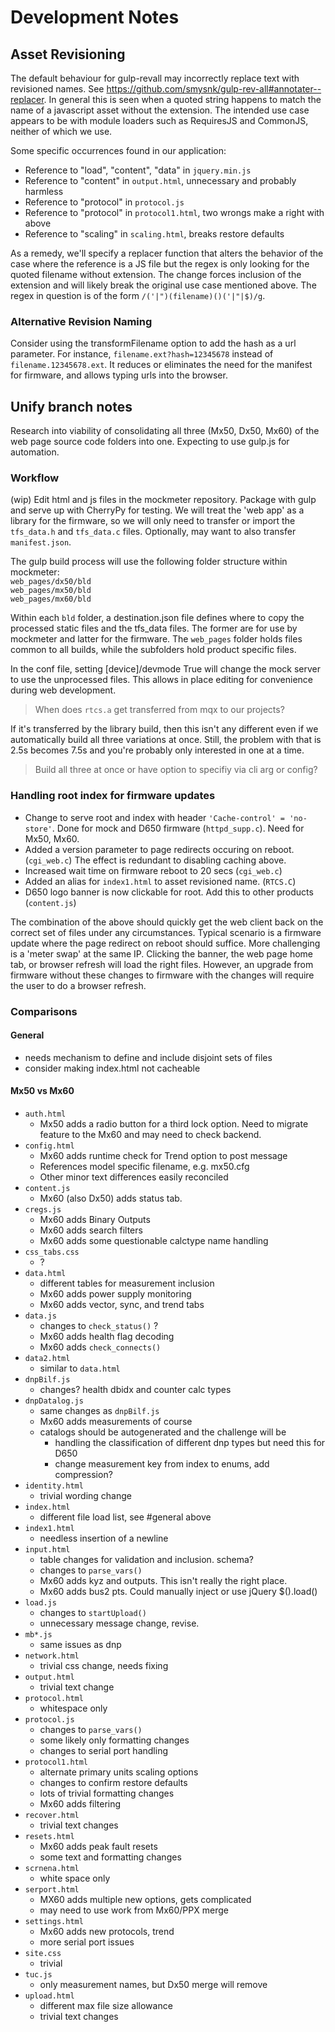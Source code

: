 # Development Notes

## Asset Revisioning

The default behaviour for gulp-revall may incorrectly replace text with revisioned
 names. See <https://github.com/smysnk/gulp-rev-all#annotater--replacer>.  In
 general this is seen when a quoted string happens to match the name of a
 javascript asset without the extension.  The intended use case appears to be
 with module loaders such as RequiresJS and CommonJS, neither of which we use.

Some specific occurrences found in our application:

- Reference to "load", "content", "data" in `jquery.min.js`
- Reference to "content" in `output.html`, unnecessary and probably harmless
- Reference to "protocol" in `protocol.js`
- Reference to "protocol" in `protocol1.html`, two wrongs make a right with above
- Reference to "scaling" in `scaling.html`, breaks restore defaults

As a remedy, we'll specify a replacer function that alters the behavior of the
 case where the reference is a JS file but the regex is only looking for the
 quoted filename without extension.  The change forces inclusion of the extension
 and will likely break the original use case mentioned above.  The regex in
 question is of the form `/('|")(filename)()('|"|$)/g`.

### Alternative Revision Naming

Consider using the transformFilename option to add the hash as a url parameter.
 For instance, `filename.ext?hash=12345678` instead of `filename.12345678.ext`.
 It reduces or eliminates the need for the manifest for firmware, and allows
 typing urls into the browser.

## Unify branch notes

Research into viability of consolidating all three (Mx50, Dx50, Mx60) of the web
 page source code folders into one.  Expecting to use gulp.js for automation.

### Workflow

(wip) Edit html and js files in the mockmeter repository.  Package with gulp and
 serve up with CherryPy for testing.  We will treat the 'web app' as a library
 for the firmware, so we will only need to transfer or import the `tfs_data.h`
 and `tfs_data.c` files.  Optionally, may want to also transfer `manifest.json`.

The gulp build process will use the following folder structure within mockmeter:  
`web_pages/dx50/bld`  
`web_pages/mx50/bld`  
`web_pages/mx60/bld`  

Within each `bld` folder, a destination.json file defines where to copy the
 processed static files and the tfs_data files.  The former are for use by mockmeter
 and latter for the firmware.  The `web_pages` folder holds files common to all
 builds, while the subfolders hold product specific files.

In the conf file, setting [device]/devmode True will change the mock server to
 use the unprocessed files.  This allows in place editing for convenience during
 web development.

> When does `rtcs.a` get transferred from mqx to our projects?

If it's transferred by the library build, then this isn't any different even if
 we automatically build all three variations at once.  Still, the problem with
 that is 2.5s becomes 7.5s and you're probably only interested in one at a time.

> Build all three at once or have option to specifiy via cli arg or config?

### Handling root index for firmware updates

- Change to serve root and index with header  `'Cache-control' = 'no-store'`.
  Done for mock and D650 firmware (`httpd_supp.c`).  Need for Mx50, Mx60.
- Added a version parameter to page redirects occuring on reboot.  (`cgi_web.c`)
  The effect is redundant to disabling caching above.
- Increased wait time on firmware reboot to 20 secs (`cgi_web.c`)
- Added an alias for `index1.html` to asset revisioned name. (`RTCS.C`)
- D650 logo banner is now clickable for root.  Add this to other products (`content.js`)

The combination of the above should quickly get the web client back on the correct
 set of files under any circumstances.  Typical scenario is a firmware update where
 the page redirect on reboot should suffice.  More challenging is a 'meter swap'
 at the same IP.  Clicking the banner, the web page home tab, or browser refresh
 will load the right files.  However, an upgrade from firmware without these changes
 to firmware with the changes will require the user to do a browser refresh.

### Comparisons

#### General

- needs mechanism to define and include disjoint sets of files
- consider making index.html not cacheable

#### Mx50 vs Mx60

- `auth.html`
  - Mx50 adds a radio button for a third lock option.  Need to migrate
 feature to the Mx60 and may need to check backend.
- `config.html`
  - Mx60 adds runtime check for Trend option to post message  
  - References model specific filename, e.g. mx50.cfg
  - Other minor text differences easily reconciled
- `content.js`
  - Mx60 (also Dx50) adds status tab.
- `cregs.js`
  - Mx60 adds Binary Outputs
  - Mx60 adds search filters
  - Mx60 adds some questionable calctype name handling
- `css_tabs.css`
  - ?
- `data.html`
  - different tables for measurement inclusion
  - Mx60 adds power supply monitoring
  - Mx60 adds vector, sync, and trend tabs
- `data.js`
  - changes to `check_status()` ?
  - Mx60 adds health flag decoding
  - Mx60 adds `check_connects()`
- `data2.html`
  - similar to `data.html`
- `dnpBilf.js`
  - changes?  health dbidx and counter calc types
- `dnpDatalog.js`
  - same changes as `dnpBilf.js`
  - Mx60 adds measurements of course
  - catalogs should be autogenerated and the challenge will be
    - handling the classification of different dnp types but need this for D650
    - change measurement key from index to enums, add compression?
- `identity.html`
  - trivial wording change
- `index.html`
  - different file load list, see #general above
- `index1.html`
  - needless insertion of a newline
- `input.html`
  - table changes for validation and inclusion.  schema?
  - changes to `parse_vars()`
  - Mx60 adds kyz and outputs.  This isn't really the right place.
  - Mx60 adds bus2 pts.  Could manually inject or use jQuery $().load()
- `load.js`
  - changes to `startUpload()`
  - unnecessary message change, revise.
- `mb*.js`
  - same issues as dnp
- `network.html`
  - trivial css change, needs fixing
- `output.html`
  - trivial text change
- `protocol.html`
  - whitespace only
- `protocol.js`
  - changes to `parse_vars()`
  - some likely only formatting changes
  - changes to serial port handling
- `protocol1.html`
  - alternate primary units scaling options
  - changes to confirm restore defaults
  - lots of trivial formatting changes
  - Mx60 adds filtering
- `recover.html`
  - trivial text changes
- `resets.html`
  - Mx60 adds peak fault resets
  - some text and formatting changes
- `scrnena.html`
  - white space only
- `serport.html`
  - MX60 adds multiple new options, gets complicated
  - may need to use work from Mx60/PPX merge
- `settings.html`
  - Mx60 adds new protocols, trend
  - more serial port issues
- `site.css`
  - trivial
- `tuc.js`
  - only measurement names, but Dx50 merge will remove
- `upload.html`
  - different max file size allowance
  - trivial text changes
